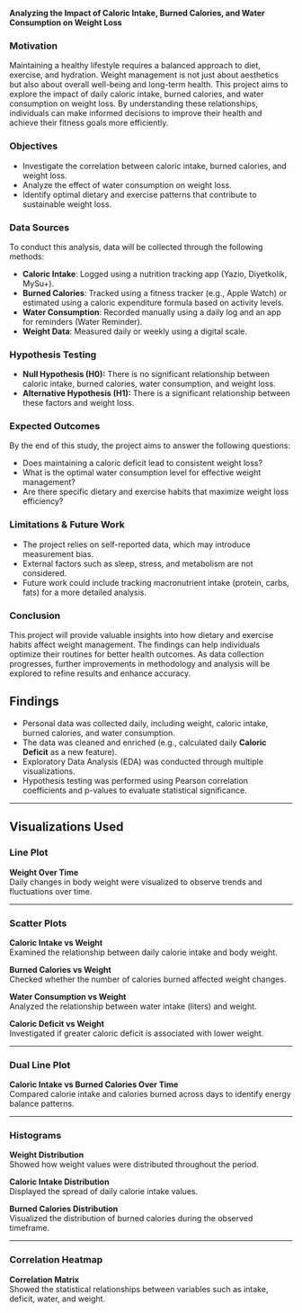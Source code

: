 **Analyzing the Impact of Caloric Intake, Burned Calories, and Water Consumption on Weight Loss**

### **Motivation**

Maintaining a healthy lifestyle requires a balanced approach to diet, exercise, and hydration. Weight management is not just about aesthetics but also about overall well-being and long-term health. This project aims to explore the impact of daily caloric intake, burned calories, and water consumption on weight loss. By understanding these relationships, individuals can make informed decisions to improve their health and achieve their fitness goals more efficiently.

### **Objectives**
- Investigate the correlation between caloric intake, burned calories, and weight loss.
- Analyze the effect of water consumption on weight loss.
- Identify optimal dietary and exercise patterns that contribute to sustainable weight loss.

### **Data Sources**
To conduct this analysis, data will be collected through the following methods:

- **Caloric Intake**: Logged using a nutrition tracking app (Yazio, Diyetkolik, MySu+).
- **Burned Calories**: Tracked using a fitness tracker (e.g., Apple Watch) or estimated using a caloric expenditure formula based on activity levels.
- **Water Consumption**: Recorded manually using a daily log and an app for reminders (Water Reminder).
- **Weight Data**: Measured daily or weekly using a digital scale.

### **Hypothesis Testing**
- **Null Hypothesis (H0):** There is no significant relationship between caloric intake, burned calories, water consumption, and weight loss.
- **Alternative Hypothesis (H1):** There is a significant relationship between these factors and weight loss.

### **Expected Outcomes**
By the end of this study, the project aims to answer the following questions:
- Does maintaining a caloric deficit lead to consistent weight loss?
- What is the optimal water consumption level for effective weight management?
- Are there specific dietary and exercise habits that maximize weight loss efficiency?

### **Limitations & Future Work**
- The project relies on self-reported data, which may introduce measurement bias.
- External factors such as sleep, stress, and metabolism are not considered.
- Future work could include tracking macronutrient intake (protein, carbs, fats) for a more detailed analysis.

### **Conclusion**
This project will provide valuable insights into how dietary and exercise habits affect weight management. The findings can help individuals optimize their routines for better health outcomes. As data collection progresses, further improvements in methodology and analysis will be explored to refine results and enhance accuracy.

## Findings

- Personal data was collected daily, including weight, caloric intake, burned calories, and water consumption.
- The data was cleaned and enriched (e.g., calculated daily **Caloric Deficit** as a new feature).
- Exploratory Data Analysis (EDA) was conducted through multiple visualizations.
- Hypothesis testing was performed using Pearson correlation coefficients and p-values to evaluate statistical significance.

---

## Visualizations Used

### Line Plot

**Weight Over Time**  
Daily changes in body weight were visualized to observe trends and fluctuations over time.

---

### Scatter Plots

**Caloric Intake vs Weight**  
Examined the relationship between daily calorie intake and body weight.

**Burned Calories vs Weight**  
Checked whether the number of calories burned affected weight changes.

**Water Consumption vs Weight**  
Analyzed the relationship between water intake (liters) and weight.

**Caloric Deficit vs Weight**  
Investigated if greater caloric deficit is associated with lower weight.

---

### Dual Line Plot

**Caloric Intake vs Burned Calories Over Time**  
Compared calorie intake and calories burned across days to identify energy balance patterns.

---

### Histograms

**Weight Distribution**  
Showed how weight values were distributed throughout the period.

**Caloric Intake Distribution**  
Displayed the spread of daily calorie intake values.

**Burned Calories Distribution**  
Visualized the distribution of burned calories during the observed timeframe.

---

### Correlation Heatmap

**Correlation Matrix**  
Showed the statistical relationships between variables such as intake, deficit, water, and weight.

